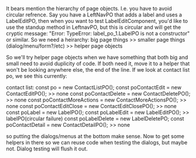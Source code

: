
It bears mention the hierarchy of page objects. I.e. you have to avoid circular refrence. Say you have a LeftNavPO that adds a label and uses a LabelEditPO, then when you want to test LabelEditComponent, you'd like to use the standup method in LeftnavPO, but this is circular and will get the cryptic message:
"Error: TypeError: label_po_1.LabelPO is not a constructor" or similar. So we need a heirarchy:
big page things >> smaller page things (dialog/menu/form?/etc) >> helper page objects

So we'll try helper page objects when we have something that both big and small need to avoid duplicity of code. If both need it, move it to a helper that won't be looking anywhere else, the end of the line. If we look at contact list po, we see this currently:

contact list:
const po = new ContactListPO();
  const poContactEdit = new ContactEditPO(); >> none
  const poContactDelete = new ContactDeletePO(); >> none
  const poContactMoreActions = new ContactMoreActionsPO(); >> none
  const poContactEditClose = new ContactEditClosePO(); >> none
  const poLabel = new LabelPO();
    const poLabelEdit = new LabelEditPO(); >> labelPO(circular failure)
    const poLabelDelete = new LabelDeletePO;
  const poContactDetail = new ContactDetailPO(); >> none


so putting the dialogs/menus at the bottom make sense. Now to get some helpers in there so we can reuse code when testing the dialogs, but maybe not. Dialog testing will flush it out.
